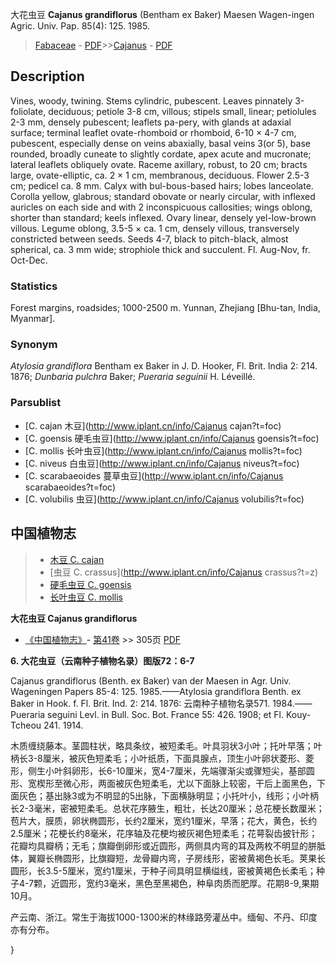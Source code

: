 大花虫豆 **Cajanus grandiflorus** (Bentham ex Baker) Maesen Wagen-ingen Agric. Univ. Pap. 85(4): 125. 1985.

> [Fabaceae](http://www.iplant.cn/info/Fabaceae?t=foc) - [PDF](http://www.iplant.cn/foc/pdf/Fabaceae.pdf)>>[Cajanus](http://www.iplant.cn/info/Cajanus?t=foc) - [PDF](http://www.iplant.cn/foc/pdf/Cajanus.pdf)

## Description

Vines, woody, twining. Stems cylindric, pubescent. Leaves pinnately 3-foliolate, deciduous; petiole 3-8 cm, villous; stipels small, linear; petiolules 2-3 mm, densely pubescent; leaflets pa-pery, with glands at adaxial surface; terminal leaflet ovate-rhomboid or rhomboid, 6-10 × 4-7 cm, pubescent, especially dense on veins abaxially, basal veins 3(or 5), base rounded, broadly cuneate to slightly cordate, apex acute and mucronate; lateral leaflets obliquely ovate. Raceme axillary, robust, to 20 cm; bracts large, ovate-elliptic, ca. 2 × 1 cm, membranous, deciduous. Flower 2.5-3 cm; pedicel ca. 8 mm. Calyx with bul-bous-based hairs; lobes lanceolate. Corolla yellow, glabrous; standard obovate or nearly circular, with inflexed auricles on each side and with 2 inconspicuous callosities; wings oblong, shorter than standard; keels inflexed. Ovary linear, densely yel-low-brown villous. Legume oblong, 3.5-5 × ca. 1 cm, densely villous, transversely constricted between seeds. Seeds 4-7, black to pitch-black, almost spherical, ca. 3 mm wide; strophiole thick and succulent. Fl. Aug-Nov, fr. Oct-Dec.

### Statistics
Forest margins, roadsides; 1000-2500 m. Yunnan, Zhejiang [Bhu-tan, India, Myanmar].

### Synonym
*Atylosia grandiflora* Bentham ex Baker in J. D. Hooker, Fl. Brit. India 2: 214. 1876; *Dunbaria pulchra* Baker; *Pueraria seguinii* H. Léveillé.

### Parsublist

* [C.  cajan  木豆](http://www.iplant.cn/info/Cajanus cajan?t=foc)
* [C.  goensis  硬毛虫豆](http://www.iplant.cn/info/Cajanus goensis?t=foc)
* [C.  mollis  长叶虫豆](http://www.iplant.cn/info/Cajanus mollis?t=foc)
* [C.  niveus  白虫豆](http://www.iplant.cn/info/Cajanus niveus?t=foc)
* [C.  scarabaeoides  蔓草虫豆](http://www.iplant.cn/info/Cajanus scarabaeoides?t=foc)
* [C.  volubilis  虫豆](http://www.iplant.cn/info/Cajanus volubilis?t=foc)

## 中国植物志

> * [木豆  C.  cajan](Cajanus-cajan-木豆.md)
> * [虫豆  C.  crassus](http://www.iplant.cn/info/Cajanus crassus?t=z)
> * [硬毛虫豆  C.  goensis](Cajanus-goensis-硬毛虫豆.md)
> * [长叶虫豆  C.  mollis](Cajanus-mollis-长叶虫豆.md)

**大花虫豆 Cajanus grandiflorus**

* [《中国植物志》](http://www.iplant.cn/frps)- [第41卷](http://www.iplant.cn/frps/vol/41) >> 305页 [PDF](http://www.iplant.cn/frps/pdf/41/305)

**6. 大花虫豆（云南种子植物名录）图版72：6-7**

Cajanus grandiflorus (Benth. ex Baker) van der Maesen in Agr. Univ. Wageningen Papers 85-4: 125. 1985.——Atylosia grandiflora Benth. ex Baker in Hook. f. Fl. Brit. Ind. 2: 214. 1876: 云南种子植物名录571. 1984.——Pueraria seguini Levl. in Bull. Soc. Bot. France 55: 426. 1908; et Fl. Kouy-Tcheou 241. 1914.

木质缠绕藤本。茎圆柱状，略具条纹，被短柔毛。叶具羽状3小叶；托叶早落；叶柄长3-8厘米，被灰色短柔毛；小叶纸质，下面具腺点，顶生小叶卵状菱形、菱形，侧生小叶斜卵形，长6-10厘米，宽4-7厘米，先端骤渐尖或骤短尖，基部圆形、宽楔形至微心形，两面被灰色短柔毛，尤以下面脉上较密，干后上面黑色，下面灰色；基出脉3或为不明显的5出脉，下面横脉明显；小托叶小，线形；小叶柄长2-3毫米，密被短柔毛。总状花序腋生，粗壮，长达20厘米；总花梗长数厘米；苞片大，膜质，卵状椭圆形，长约2厘米，宽约1厘米，早落；花大，黄色，长约2.5厘米；花梗长约8毫米，花序轴及花梗均被灰褐色短柔毛；花萼裂齿披针形；花瓣均具瓣柄；无毛；旗瓣倒卵形或近圆形，两侧具内弯的耳及两枚不明显的胼胝体，翼瓣长椭圆形，比旗瓣短，龙骨瓣内弯，子房线形，密被黄褐色长毛。荚果长圆形，长3.5-5厘米，宽约1厘米，于种子间具明显横缢线，密被黄褐色长柔毛；种子4-7颗，近圆形，宽约3毫米，黑色至黑褐色，种阜肉质而肥厚。花期8-9,果期10月。

产云南、浙江。常生于海拔1000-1300米的林缘路旁灌丛中。缅甸、不丹、印度亦有分布。

}